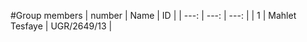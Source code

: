 #Group members
| number | Name           | ID          |
| ---:   | ---:           | ---:        |
| 1      | Mahlet Tesfaye | UGR/2649/13 |

